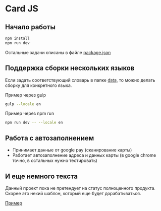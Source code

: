 # Card JS

## Начало работы

``` bash
npm install
npm run dev
```

Остальные задачи описаны в файле [package.json](https://github.com/MaxFeskov/card-js/blob/master/package.json)

## Поддержка сборки нескольких языков

Если задать соответствующий словарь в папке [data](https://github.com/MaxFeskov/card-js/tree/master/src/data), то можно делать сборку для конкретного языка.

Пример через gulp

``` bash
gulp --locale en
```

Пример через npm run

``` bash
npm run dev -- --locale en
```

## Работа с автозаполнением

* Принимает данные от google pay (сканирование карты)
* Работает автозаполнение адреса и данных карты (в google chrome точно, в остальных нужно тестировать)

## И еще немного текста

Данный проект пока не претендует на статус полноценного продукта. Скорее это некий шаблон, который еще будет дорабатываться.

[Пример](https://maxfeskov.github.io/card-js/)
